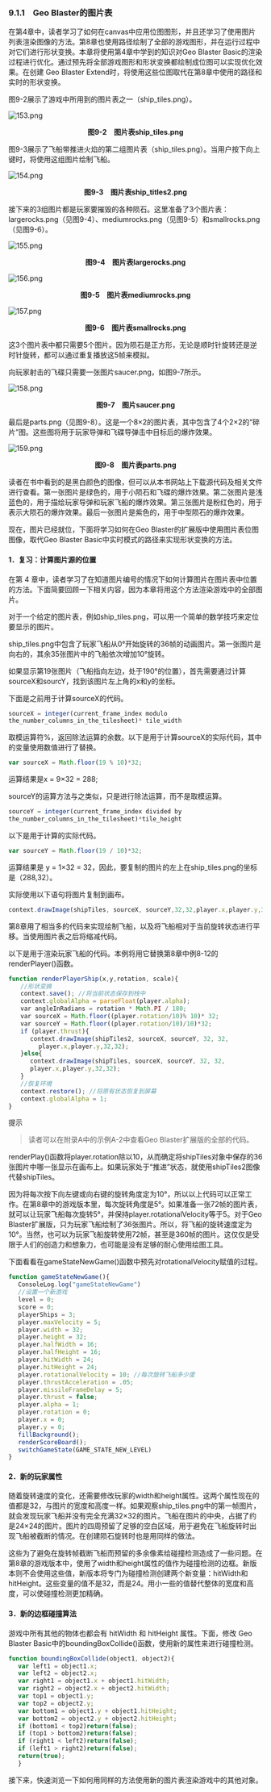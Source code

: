 ### 9.1.1　Geo Blaster的图片表

在第4章中，读者学习了如何在canvas中应用位图图形，并且还学习了使用图片列表渲染图像的方法。第8章也使用路径绘制了全部的游戏图形，并在运行过程中对它们进行形状变换。本章将使用第4章中学到的知识对Geo Blaster Basic的渲染过程进行优化。通过预先将全部游戏图形和形状变换都绘制成位图可以实现优化效果。在创建 Geo Blaster Extend时，将使用这些位图取代在第8章中使用的路径和实时的形状变换。

图9-2展示了游戏中所用到的图片表之一（ship_tiles.png）。

![153.png](../images/153.png)
<center class="my_markdown"><b class="my_markdown">图9-2　图片表ship_tiles.png</b></center>

图9-3展示了飞船带推进火焰的第二组图片表（ship_tiles.png）。当用户按下向上键时，将使用这组图片绘制飞船。

![154.png](../images/154.png)
<center class="my_markdown"><b class="my_markdown">图9-3　图片表ship_titles2.png</b></center>

接下来的3组图片都是玩家要摧毁的各种陨石。这里准备了3个图片表：largerocks.png（见图9-4）、mediumrocks.png（见图9-5）和smallrocks.png（见图9-6）。

![155.png](../images/155.png)
<center class="my_markdown"><b class="my_markdown">图9-4　图片表largerocks.png</b></center>

![156.png](../images/156.png)
<center class="my_markdown"><b class="my_markdown">图9-5　图片表mediumrocks.png</b></center>

![157.png](../images/157.png)
<center class="my_markdown"><b class="my_markdown">图9-6　图片表smallrocks.png</b></center>

这3个图片表中都只需要5个图片。因为陨石是正方形，无论是顺时针旋转还是逆时针旋转，都可以通过重复播放这5帧来模拟。

向玩家射击的飞碟只需要一张图片saucer.png，如图9-7所示。

![158.png](../images/158.png)
<center class="my_markdown"><b class="my_markdown">图9-7　图片saucer.png</b></center>

最后是parts.png（见图9-8）。这是一个8×2的图片表，其中包含了4个2×2的“碎片”图。这些图将用于玩家导弹和飞碟导弹击中目标后的爆炸效果。

![159.png](../images/159.png)
<center class="my_markdown"><b class="my_markdown">图9-8　图片表parts.png</b></center>

读者在书中看到的是黑白颜色的图像，但可以从本书网站上下载源代码及相关文件进行查看。第一张图片是绿色的，用于小陨石和飞碟的爆炸效果。第二张图片是浅蓝色的，用于描绘玩家导弹和玩家飞船的爆炸效果。第三张图片是粉红色的，用于表示大陨石的爆炸效果。最后一张图片是紫色的，用于中型陨石的爆炸效果。

现在，图片已经就位，下面将学习如何在Geo Blaster的扩展版中使用图片表位图图像，取代Geo Blaster Basic中实时模式的路径来实现形状变换的方法。

#### 1．复习：计算图片源的位置

在第 4 章中，读者学习了在知道图片编号的情况下如何计算图片在图片表中位置的方法。下面简要回顾一下相关内容，因为本章将用这个方法渲染游戏中的全部图片。

对于一个给定的图片表，例如ship_tiles.png，可以用一个简单的数学技巧来定位要显示的图片。

ship_tiles.png中包含了玩家飞船从0°开始旋转的36帧的动画图片。第一张图片是向右的，其余35张图片中的飞船依次增加10°旋转。

如果显示第19张图片（飞船指向左边，处于190°的位置），首先需要通过计算sourceX和sourcY，找到该图片左上角的x和y的坐标。

下面是之前用于计算sourceX的代码。

```javascript
sourceX = integer(current_frame_index modulo
the_number_columns_in_the_tilesheet)* tile_width
```

取模运算符%，返回除法运算的余数。以下是用于计算sourceX的实际代码，其中的变量使用数值进行了替换。

```javascript
var sourceX = Math.floor(19 % 10)*32;
```

运算结果是x = 9×32 = 288;

sourceY的运算方法与之类似，只是进行除法运算，而不是取模运算。

```javascript
sourceY = integer(current_frame_index divided by
the_number_columns_in_the_tilesheet)*tile_height
```

以下是用于计算的实际代码。

```javascript
var sourceY = Math.floor(19 / 10)*32;
```

运算结果是 y = 1×32 = 32，因此，要复制的图片的左上在ship_tiles.png的坐标是（288,32）。

实际使用以下语句将图片复制到画布。

```javascript
context.drawImage(shipTiles, sourceX, sourceY,32,32,player.x,player.y,32,32);
```

第8章用了相当多的代码来实现绘制飞船，以及将飞船相对于当前旋转状态进行平移。当使用图片表之后将缩减代码。

以下是用于渲染玩家飞船的代码。本例将用它替换第8章中例8-12的renderPlayer()函数。

```javascript
function renderPlayerShip(x,y,rotation, scale){
　　//形状变换
　　context.save(); //将当前状态保存到栈中
　　context.globalAlpha = parseFloat(player.alpha);
　　var angleInRadians = rotation * Math.PI / 180;
　　var sourceX = Math.floor((player.rotation/10)% 10)* 32;
　　var sourceY = Math.floor((player.rotation/10)/10)*32;
　　if (player.thrust){
　　　 context.drawImage(shipTiles2, sourceX, sourceY, 32, 32,
　　　　　player.x,player.y,32,32);
　　}else{
　　　 context.drawImage(shipTiles, sourceX, sourceY, 32, 32,
　　　 player.x,player.y,32,32);
　　}
　　//恢复环境
　　context.restore(); //将原有状态恢复到屏幕
　　context.globalAlpha = 1;
}
```

提示

> 读者可以在附录A中的示例A-2中查看Geo Blaster扩展版的全部的代码。

renderPlay()函数将player.rotation除以10，从而确定将shipTiles对象中保存的36张图片中哪一张显示在画布上。如果玩家处于“推进”状态，就使用shipTiles2图像代替shipTiles。

因为将每次按下向左键或向右键的旋转角度定为10°，所以以上代码可以正常工作。在第8章中的游戏版本里，每次旋转角度是5°。如果准备一张72帧的图片表，就可以让玩家飞船每次旋转5°，并保持player.rotationalVelocity等于5。对于Geo Blaster扩展版，只为玩家飞船绘制了36张图片。所以，将飞船的旋转速度定为10°。当然，也可以为玩家飞船旋转使用72帧，甚至是360帧的图片。这仅仅是受限于人们的创造力和想象力，也可能是没有足够的耐心使用绘图工具。

下面看看在gameStateNewGame()函数中预先对rotationalVelocity赋值的过程。

```javascript
function gameStateNewGame(){
　 ConsoleLog.log("gameStateNewGame")
　 //设置一个新游戏
　 level = 0;
　 score = 0;
　 playerShips = 3;
　 player.maxVelocity = 5;
　 player.width = 32;
　 player.height = 32;
　 player.halfWidth = 16;
　 player.halfHeight = 16;
　 player.hitWidth = 24;
　 player.hitHeight = 24;
　 player.rotationalVelocity = 10; //每次旋转飞船多少度
　 player.thrustAcceleration = .05;
　 player.missileFrameDelay = 5;
　 player.thrust = false;
　 player.alpha = 1;
　 player.rotation = 0;
　 player.x = 0;
　 player.y = 0;
　 fillBackground();
　 renderScoreBoard();
　 switchGameState(GAME_STATE_NEW_LEVEL)
}
```

#### 2．新的玩家属性

随着旋转速度的变化，还需要修改玩家的width和height属性。这两个属性现在的值都是32，与图片的宽度和高度一样。如果观察ship_tiles.png中的第一帧图片，就会发现玩家飞船并没有完全充满32×32的图片。飞船在图片的中央，占据了约是24×24的图片。图片的四周预留了足够的空白区域，用于避免在飞船旋转时出现飞船被截断的情况。在创建陨石旋转时也是用同样的做法。

这些为了避免在旋转帧截断飞船而预留的多余像素给碰撞检测造成了一些问题。在第8章的游戏版本中，使用了width和height属性的值作为碰撞检测的边框。新版本则不会使用这些值，新版本将专门为碰撞检测创建两个新变量：hitWidth和hitHeight。这些变量的值不是32，而是24。用小一些的值替代整体的宽度和高度，可以使碰撞检测更加精确。

#### 3．新的边框碰撞算法

游戏中所有其他的物体也都会有 hitWidth 和 hitHeight 属性。下面，修改 Geo Blaster Basic中的boundingBoxCollide()函数，使用新的属性来进行碰撞检测。

```javascript
function boundingBoxCollide(object1, object2){
　 var left1 = object1.x;
　 var left2 = object2.x;
　 var right1 = object1.x + object1.hitWidth;
　 var right2 = object2.x + object2.hitWidth;
　 var top1 = object1.y;
　 var top2 = object2.y;
　 var bottom1 = object1.y + object1.hitHeight;
　 var bottom2 = object2.y + object2.hitHeight;
　 if (bottom1 < top2)return(false);
　 if (top1 > bottom2)return(false);
　 if (right1 < left2)return(false);
　 if (left1 > right2)return(false);
　 return(true);
　 }
```

接下来，快速浏览一下如何用同样的方法使用新的图片表渲染游戏中的其他对象。


